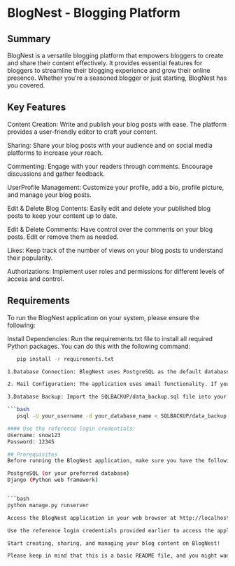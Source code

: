 # BlogNest - Blogging Platform
## Summary
BlogNest is a versatile blogging platform that empowers bloggers to create and share their content effectively. It provides essential features for bloggers to streamline their blogging experience and grow their online presence. Whether you're a seasoned blogger or just starting, BlogNest has you covered.

## Key Features
Content Creation: Write and publish your blog posts with ease. The platform provides a user-friendly editor to craft your content.

Sharing: Share your blog posts with your audience and on social media platforms to increase your reach.

Commenting: Engage with your readers through comments. Encourage discussions and gather feedback.

UserProfile Management: Customize your profile, add a bio, profile picture, and manage your blog posts.

Edit & Delete Blog Contents: Easily edit and delete your published blog posts to keep your content up to date.

Edit & Delete Comments: Have control over the comments on your blog posts. Edit or remove them as needed.

Likes: Keep track of the number of views on your blog posts to understand their popularity.

Authorizations: Implement user roles and permissions for different levels of access and control.

## Requirements
To run the BlogNest application on your system, please ensure the following:

Install Dependencies: Run the requirements.txt file to install all required Python packages. You can do this with the following command:

   ```bash
      pip install -r requirements.txt

1.Database Connection: BlogNest uses PostgreSQL as the default database. If you want to use a different database, make sure to install the appropriate database library and provide the necessary credentials in the Django settings.

2. Mail Configuration: The application uses email functionality. If you want to use your own email for sending notifications, configure the SMTP email settings in the settings.py file. Replace the host email and password with your own.

3.Database Backup: Import the SQLBACKUP/data_backup.sql file into your database to populate it with predefined data. You can use the following command to import the data:

   ```bash
      psql -U your_username -d your_database_name < SQLBACKUP/data_backup.sql

#### Use the reference login credentials:
Username: snow123
Password: 12345

## Prerequisites
Before running the BlogNest application, make sure you have the following prerequisites installed on your system:

PostgreSQL (or your preferred database)
Django (Python web framework)


  ```bash
   python manage.py runserver

Access the BlogNest application in your web browser at http://localhost:8000/.

Use the reference login credentials provided earlier to access the application for testing and exploration.

Start creating, sharing, and managing your blog content on BlogNest!

Please keep in mind that this is a basic README file, and you might want to provide more detailed instructions and configurations for deployment in a production environment.
